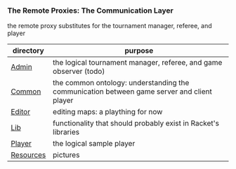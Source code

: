### The Remote Proxies: The Communication Layer

the remote proxy substitutes for the tournament manager, referee, and player

| directory | purpose |
|--------------------- | ------- |
| [Admin](Admin/README.md) | the logical tournament manager, referee, and game observer (todo) | 
| [Common](Common/README.md) | the common ontology: understanding the communication between game server and client player | 
| [Editor](Editor/README.md) | editing maps: a plaything for now | 
| [Lib](Lib/README.md) | functionality that should probably exist in Racket's libraries | 
| [Player](Player/README.md) | the logical sample player | 
| [Resources](Resources/README.md) | pictures | 
